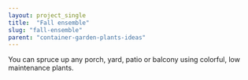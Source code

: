 ```yaml
---
layout: project_single
title:  "Fall ensemble"
slug: "fall-ensemble"
parent: "container-garden-plants-ideas"
---
```

You can spruce up any porch, yard, patio or balcony using colorful, low maintenance plants.
